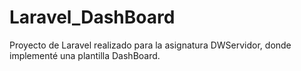 # Laravel_DashBoard
Proyecto de Laravel realizado para la asignatura DWServidor, donde implementé una plantilla DashBoard.
